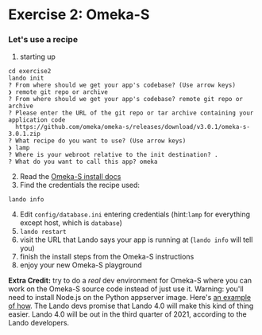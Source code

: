 # Exercise 2: Omeka-S
### Let's use a recipe

1. starting up
```
cd exercise2
lando init
? From where should we get your app's codebase? (Use arrow keys)
❯ remote git repo or archive
? From where should we get your app's codebase? remote git repo or archive
? Please enter the URL of the git repo or tar archive containing your application code 
  https://github.com/omeka/omeka-s/releases/download/v3.0.1/omeka-s-3.0.1.zip
? What recipe do you want to use? (Use arrow keys)
❯ lamp
? Where is your webroot relative to the init destination? .
? What do you want to call this app? omeka
```
2. Read the [Omeka-S install docs](https://github.com/omeka/omeka-s#installing-from-released-zip-file)
3. Find the credentials the recipe used:
```
lando info
```
4. Edit `config/database.ini` entering credentials (hint:`lamp` for everything except host, which is `database`)
5. `lando restart`
6. visit the URL that Lando says your app is running at (`lando info` will tell you)
7. finish the install steps from the Omeka-S instructions
8. enjoy your new Omeka-S playground 

**Extra Credit:** try to do a *real* dev environment for Omeka-S where you can work on the Omeka-S source code instead of just use it. Warning: you'll need to install Node.js on the Python appserver image. Here's [an example of how](https://github.com/eScholarship/jschol/blob/master/.lando.yml#L29-L35). The Lando devs promise that Lando 4.0 will make this kind of thing easier. Lando 4.0 will be out in the third quarter of 2021, according to the Lando developers.